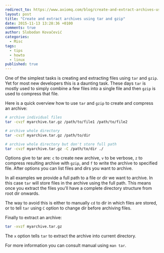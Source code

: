 ```yaml
---
redirect_to: https://www.axiomq.com/blog/create-and-extract-archives-using-tar-and-gzip/
layout: post
title: "Create and extract archives using tar and gzip"
date: 2015-11-13 13:28:36 +0100
comments: true
author: Slobodan Kovačević
categories:
  - Misc
tags:
  - tips
  - howto
  - linux
published: true
---
```



One of the simplest tasks is creating and extracting files using `tar` and `gzip`. Yet for most new developers this is a daunting task. These days `tar` is mostly used to simply combine a few files into a single file and then `gzip` is used to compress that file.

Here is a quick overview how to use `tar` and `gzip` to create and compress an archive:

```sh
# archive individual files
tar -cvzf myarchive.tar.gz /path/to/file1 /path/to/file2

# archive whole directory
tar -cvzf myarchive.tar.gz /path/to/dir

# archive whole directory but don't store full path
tar -cvzf myarchive.tar.gz -C /path/to/dir ./
```

Options give to tar are: `c` to create new archive, `v` to be verbose, `z` to compress resulting archive with `gzip`, and `f` to write the archive to specified file. After options you can list files and dirs you want to archive.

In all examples we provide a full path to a file or dir we want to archive. In this case `tar` will store files in the archive using the full path. This means once you extract the files you'll have a complete directory structure from root dir onwards.

The way to avoid this is either to manually `cd` to dir in which files are stored, or to tell `tar` using `C` option to change dir before archiving files.

Finally to extract an archive:

```sh
tar -xvzf myarchive.tar.gz
```

The `x` option tells `tar` to extract the archive into current directory.

For more information you can consult manual using `man tar`.
